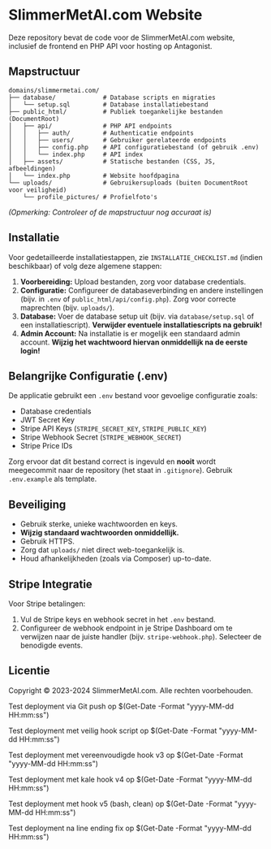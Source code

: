 # SlimmerMetAI.com Website

Deze repository bevat de code voor de SlimmerMetAI.com website, inclusief de frontend en PHP API voor hosting op Antagonist.

## Mapstructuur

```
domains/slimmermetai.com/
├── database/             # Database scripts en migraties
│   └── setup.sql         # Database installatiebestand
├── public_html/          # Publiek toegankelijke bestanden (DocumentRoot)
│   ├── api/              # PHP API endpoints
│   │   ├── auth/         # Authenticatie endpoints
│   │   ├── users/        # Gebruiker gerelateerde endpoints
│   │   ├── config.php    # API configuratiebestand (of gebruik .env)
│   │   └── index.php     # API index
│   ├── assets/           # Statische bestanden (CSS, JS, afbeeldingen)
│   └── index.php         # Website hoofdpagina
└── uploads/              # Gebruikersuploads (buiten DocumentRoot voor veiligheid)
    └── profile_pictures/ # Profielfoto's
```

*(Opmerking: Controleer of de mapstructuur nog accuraat is)*

## Installatie

Voor gedetailleerde installatiestappen, zie `INSTALLATIE_CHECKLIST.md` (indien beschikbaar) of volg deze algemene stappen:

1.  **Voorbereiding:** Upload bestanden, zorg voor database credentials.
2.  **Configuratie:** Configureer de databaseverbinding en andere instellingen (bijv. in `.env` of `public_html/api/config.php`). Zorg voor correcte maprechten (bijv. `uploads/`).
3.  **Database:** Voer de database setup uit (bijv. via `database/setup.sql` of een installatiescript). **Verwijder eventuele installatiescripts na gebruik!**
4.  **Admin Account:** Na installatie is er mogelijk een standaard admin account. **Wijzig het wachtwoord hiervan onmiddellijk na de eerste login!**

## Belangrijke Configuratie (.env)

De applicatie gebruikt een `.env` bestand voor gevoelige configuratie zoals:

*   Database credentials
*   JWT Secret Key
*   Stripe API Keys (`STRIPE_SECRET_KEY`, `STRIPE_PUBLIC_KEY`)
*   Stripe Webhook Secret (`STRIPE_WEBHOOK_SECRET`)
*   Stripe Price IDs

Zorg ervoor dat dit bestand correct is ingevuld en **nooit** wordt meegecommit naar de repository (het staat in `.gitignore`). Gebruik `.env.example` als template.

## Beveiliging

*   Gebruik sterke, unieke wachtwoorden en keys.
*   **Wijzig standaard wachtwoorden onmiddellijk.**
*   Gebruik HTTPS.
*   Zorg dat `uploads/` niet direct web-toegankelijk is.
*   Houd afhankelijkheden (zoals via Composer) up-to-date.

## Stripe Integratie

Voor Stripe betalingen:

1.  Vul de Stripe keys en webhook secret in het `.env` bestand.
2.  Configureer de webhook endpoint in je Stripe Dashboard om te verwijzen naar de juiste handler (bijv. `stripe-webhook.php`). Selecteer de benodigde events.

## Licentie

Copyright © 2023-2024 SlimmerMetAI.com. Alle rechten voorbehouden.

Test deployment via Git push op $(Get-Date -Format "yyyy-MM-dd HH:mm:ss")

Test deployment met veilig hook script op $(Get-Date -Format "yyyy-MM-dd HH:mm:ss")

Test deployment met vereenvoudigde hook v3 op $(Get-Date -Format "yyyy-MM-dd HH:mm:ss")

Test deployment met kale hook v4 op $(Get-Date -Format "yyyy-MM-dd HH:mm:ss")

Test deployment met hook v5 (bash, clean) op $(Get-Date -Format "yyyy-MM-dd HH:mm:ss")

Test deployment na line ending fix op $(Get-Date -Format "yyyy-MM-dd HH:mm:ss")
